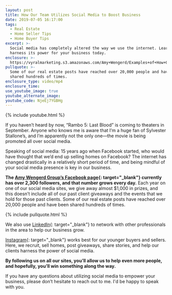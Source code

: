 ```yaml
---
layout: post
title: How Our Team Utilizes Social Media to Boost Business
date: 2019-07-05 16:17:00
tags:
  - Real Estate
  - Home Seller Tips
  - Home Buyer Tips
excerpt: >-
  Social media has completely altered the way we use the internet. Learn how to
  harness its power for your business today.
enclosure: >-
  https://vyralmarketing.s3.amazonaws.com/Amy+Wengerd/Examples+of+How+Our+Team+Utilizes+Social+Media.mp4
pullquote: >-
  Some of our real estate posts have reached over 20,000 people and have been
  shared hundreds of times.
enclosure_type: video/mp4
enclosure_time:
use_youtube_image: true
youtube_alternate_image:
youtube_code: NjeEj7YGBHg
---
```


{% include youtube.html %}

If you haven’t heard by now, “Rambo 5: Last Blood” is coming to theaters in September. Anyone who knows me is aware that I’m a huge fan of Sylvester Stallone’s, and I’m apparently not the only one—the movie is being promoted all over social media.

Speaking of social media: 15 years ago when Facebook started, who would have thought that we’d end up selling homes on Facebook? The internet has changed drastically in a relatively short period of time, and being mindful of your social media presence is key in our business.

**The [Amy Wengerd Group’s Facebook page](https://www.facebook.com/SOLDBYWENGERD/){: target="_blank"} currently has over 2,300 followers, and that number grows every day.** Each year on one of our social media sites, we give away almost $1,000 in prizes, and this doesn’t include all of our past client giveaways and the events that we hold for those past clients. Some of our real estate posts have reached over 20,000 people and have been shared hundreds of times.

{% include pullquote.html %}

We also use [LinkedIn](https://www.linkedin.com/in/amywengerdrealestateteam){: target="_blank"} to network with other professionals in the area to help our business grow.

[Instagram](https://www.instagram.com/soldbywengerd/){: target="_blank"} works best for our younger buyers and sellers. Here, we recruit, sell homes, post giveaways, share stories, and help our clients harness the power of social media.&nbsp;

**By following us on all our sites, you’ll allow us to help even more people, and hopefully, you’ll win something along the way.**

If you have any questions about utilizing social media to empower your business, please don’t hesitate to reach out to me. I'd be happy to speak with you.